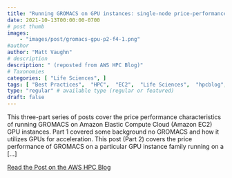 ```yaml
---
title: "Running GROMACS on GPU instances: single-node price-performance"
date: 2021-10-13T00:00:00-0700
# post thumb
images:
    - "images/post/gromacs-gpu-p2-f4-1.png"
#author
author: "Matt Vaughn"
# description
description: " (reposted from AWS HPC Blog)"
# Taxonomies
categories: [ "Life Sciences", ]
tags: [ "Best Practices",  "HPC",  "EC2",  "Life Sciences",  "hpcblog", ]
type: "regular" # available type (regular or featured)
draft: false
---
```


This three-part series of posts cover the price performance characteristics of running GROMACS on Amazon Elastic Compute Cloud (Amazon EC2) GPU instances. Part 1 covered some background no GROMACS and how it utilizes GPUs for acceleration. This post (Part 2) covers the price performance of GROMACS on a particular GPU instance family running on a […]

<a href="{{ url }}" class="btn btn-primary btn-lg active" role="button" aria-pressed="true" style="margin-top: 8px;">Read the Post on the AWS HPC Blog</a>
